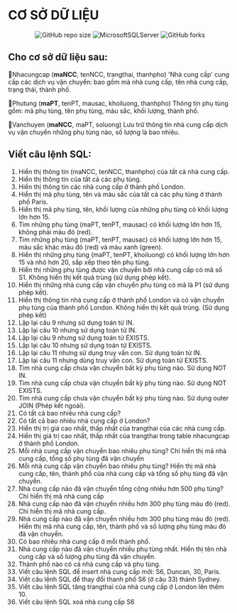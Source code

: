 **<h1>CƠ SỞ DỮ LIỆU</h1>**

<div align="center">

![GitHub repo size](https://img.shields.io/github/repo-size/LeHaGiaBao/Quan-Ly-Hang-Hoa?style=for-the-badge)
![MicrosoftSQLServer](https://img.shields.io/badge/Microsoft%20SQL%20Server-CC2927.svg?style=for-the-badge&logo=Microsoft-SQL-Server&logoColor=white)
![GitHub forks](https://img.shields.io/github/forks/LeHaGiaBao/Quan-Ly-Hang-Hoa?style=for-the-badge)
</div>

**<h2>Cho cơ sở dữ liệu sau:</h2>**

📌Nhacungcap (<b>maNCC</b>, tenNCC, trangthai, thanhpho)
'Nhà cung cấp' cung cấp các dịch vụ vận chuyển: bao gồm mã nhà cung cấp, tên nhà cung cấp, trạng thái, thành phố.

📌Phutung (<b>maPT</b>, tenPT, mausac, khoiluong, thanhpho)
Thông tin phụ tùng gồm: mã phụ tùng, tên phụ tùng, màu sắc, khối lượng, thành phố.

📌Vanchuyen (<b>maNCC</b>, maPT, soluong)
Lưu trữ thông tin nhà cung cấp dịch vụ vận chuyển những phụ tùng nào, số lượng là bao nhiêu.

**<h2>Viết câu lệnh SQL:</h2>**
1. Hiển thị thông tin (maNCC, tenNCC, thanhpho) của tất cả nhà cung cấp.
2. Hiển thị thông tin của tất cả các phụ tùng.
3. Hiển thị thông tin các nhà cung cấp ở thành phố London.
4. Hiển thị mã phụ tùng, tên và màu sắc của tất cả các phụ tùng ở thành phố Paris.
5. Hiển thị mã phụ tùng, tên, khối lượng của những phụ tùng có khối lượng lớn hơn 15.
6. Tìm những phụ tùng (maPT, tenPT, mausac) có khối lượng lớn hơn 15, không phải màu đỏ (red).
7. Tìm những phụ tùng (maPT, tenPT, mausac) có khối lượng lớn hơn 15, màu sắc khác màu đỏ (red) và màu xanh (green).
8. Hiển thị những phụ tùng (maPT, tenPT, khoiluong) có khối lượng lớn hơn 15 và nhỏ hơn 20, sắp xếp theo tên phụ tùng.
9. Hiển thị những phụ tùng được vận chuyển bởi nhà cung cấp có mã số S1. Không hiển thị kết quả trùng (sử dụng phép kết).
10. Hiển thị những nhà cung cấp vận chuyển phụ tùng có mã là P1 (sử dụng phép kết).
11. Hiển thị thông tin nhà cung cấp ở thành phố London và có vận chuyển phụ tùng của thành phố London. Không hiển thị kết quả trùng. (Sử dụng phép kết)
12. Lặp lại câu 9 nhưng sử dụng toán từ IN.
13. Lặp lại câu 10 nhưng sử dụng toán tử IN.
14. Lặp lại câu 9 nhưng sử dụng toán tử EXISTS.
15. Lặp lại câu 10 nhưng sử dụng toán tử EXISTS.
16. Lặp lại câu 11 nhưng sử dụng truy vấn con. Sử dụng toán tử IN.
17. Lặp lại câu 11 nhưng dùng truy vấn con. Sử dụng toán tử EXISTS.
18. Tìm nhà cung cấp chưa vận chuyển bất kỳ phụ tùng nào. Sử dụng NOT IN.
19. Tìm nhà cung cấp chưa vận chuyển bất kỳ phụ tùng nào. Sử dụng NOT EXISTS.
20. Tìm nhà cung cấp chưa vận chuyển bất kỳ phụ tùng nào. Sử dụng outer JOIN (Phép kết ngoài).
21. Có tất cả bao nhiêu nhà cung cấp?
22. Có tất cả bao nhiêu nhà cung cấp ở London?
23. Hiển thị trị giá cao nhất, thấp nhất của trangthai của các nhà cung cấp.
24. Hiển thị giá trị cao nhất, thấp nhất của trangthai trong table nhacungcap ở thành phố London.
25. Mỗi nhà cung cấp vận chuyển bao nhiêu phụ tùng? Chỉ hiển thị mã nhà cung cấp, tổng số phụ tùng đã vận chuyển
26. Mỗi nhà cung cấp vận chuyển bao nhiêu phụ tùng? Hiển thị mã nhà cung cấp, tên, thành phố của nhà cung cấp và tổng số phụ tùng đã vận chuyển.
27. Nhà cung cấp nào đã vận chuyển tổng cộng nhiều hơn 500 phụ tùng? Chỉ hiển thị mã nhà cung cấp
28. Nhà cung cấp nào đã vận chuyển nhiều hơn 300 phụ tùng màu đỏ (red). Chỉ hiển thị mã nhà cung cấp.
29. Nhà cung cấp nào đã vận chuyển nhiều hơn 300 phụ tùng màu đỏ (red). Hiển thị mã nhà cung cấp, tên, thành phố và số lượng phụ tùng màu đỏ đã vận chuyển.
30. Có bao nhiêu nhà cung cấp ở mỗi thành phố.
31. Nhà cung cấp nào đã vận chuyển nhiều phụ tùng nhất. Hiển thị tên nhà cung cấp và số lượng phụ tùng đã vận chuyển.
32. Thành phố nào có cả nhà cung cấp và phụ tùng.
33. Viết câu lệnh SQL để insert nhà cung cấp mới: S6, Duncan, 30, Paris.
34. Viết câu lệnh SQL để thay đổi thanh phố S6 (ở câu 33) thành Sydney.
35. Viết câu lệnh SQL tăng trangthai của nhà cung cấp ở London lên thêm 10.
36. Viết câu lệnh SQL xoá nhà cung cấp S6
